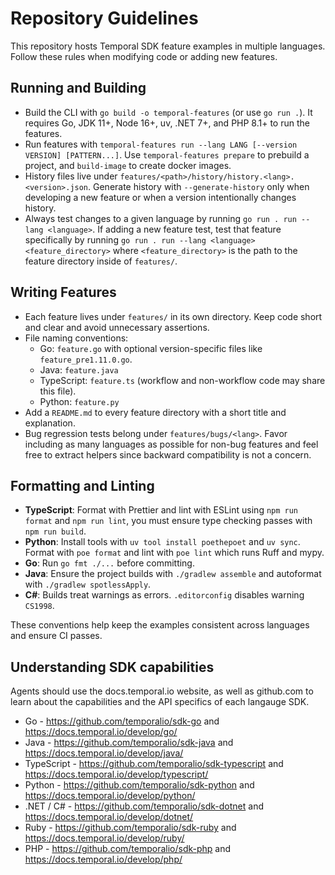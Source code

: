 # Repository Guidelines

This repository hosts Temporal SDK feature examples in multiple languages. Follow these rules when modifying code or adding new features.

## Running and Building
- Build the CLI with `go build -o temporal-features` (or use `go run .`). It requires Go, JDK 11+, Node 16+, uv, .NET 7+, and PHP 8.1+ to run the features.
- Run features with `temporal-features run --lang LANG [--version VERSION] [PATTERN...]`. Use `temporal-features prepare` to prebuild a project, and `build-image` to create docker images.
- History files live under `features/<path>/history/history.<lang>.<version>.json`. Generate history with `--generate-history` only when developing a new feature or when a version intentionally changes history.
- Always test changes to a given language by running `go run . run --lang <language>`. If adding a new feature test, test that feature specifically by running `go run . run --lang <language> <feature_directory>` where `<feature_directory>` is the path to the feature directory inside of `features/`.

## Writing Features
- Each feature lives under `features/` in its own directory. Keep code short and clear and avoid unnecessary assertions.
- File naming conventions:
  - Go: `feature.go` with optional version-specific files like `feature_pre1.11.0.go`.
  - Java: `feature.java`
  - TypeScript: `feature.ts` (workflow and non-workflow code may share this file).
  - Python: `feature.py`
- Add a `README.md` to every feature directory with a short title and explanation.
- Bug regression tests belong under `features/bugs/<lang>`. Favor including as many languages as possible for non-bug features and feel free to extract helpers since backward compatibility is not a concern.

## Formatting and Linting
- **TypeScript**: Format with Prettier and lint with ESLint using `npm run format` and `npm run lint`, you must ensure type checking passes with `npm run build`.
- **Python**: Install tools with `uv tool install poethepoet` and `uv sync`. Format with `poe format` and lint with `poe lint` which runs Ruff and mypy.
- **Go**: Run `go fmt ./...` before committing.
- **Java**: Ensure the project builds with `./gradlew assemble` and autoformat with `./gradlew spotlessApply`.
- **C#**: Builds treat warnings as errors. `.editorconfig` disables warning `CS1998`.

These conventions help keep the examples consistent across languages and ensure CI passes.

## Understanding SDK capabilities
Agents should use the docs.temporal.io website, as well as github.com to learn about the capabilities and the API specifics of each langauge SDK.

* Go - https://github.com/temporalio/sdk-go and https://docs.temporal.io/develop/go/
* Java - https://github.com/temporalio/sdk-java and https://docs.temporal.io/develop/java/
* TypeScript - https://github.com/temporalio/sdk-typescript and https://docs.temporal.io/develop/typescript/
* Python - https://github.com/temporalio/sdk-python and https://docs.temporal.io/develop/python/
* .NET / C# - https://github.com/temporalio/sdk-dotnet and https://docs.temporal.io/develop/dotnet/
* Ruby - https://github.com/temporalio/sdk-ruby and https://docs.temporal.io/develop/ruby/
* PHP - https://github.com/temporalio/sdk-php and https://docs.temporal.io/develop/php/
